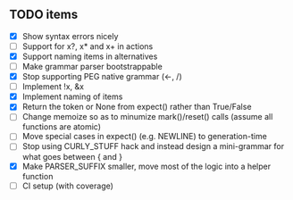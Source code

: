 TODO items
----------

- [x] Show syntax errors nicely
- [ ] Support for x?, x* and x+ in actions
- [x] Support naming items in alternatives
- [ ] Make grammar parser bootstrappable
- [x] Stop supporting PEG native grammar (<-, /)
- [ ] Implement !x, &x
- [x] Implement naming of items
- [x] Return the token or None from expect() rather than True/False
- [ ] Change memoize so as to minumize mark()/reset() calls (assume all functions are atomic)
- [ ] Move special cases in expect() (e.g. NEWLINE) to generation-time
- [ ] Stop using CURLY_STUFF hack and instead design a mini-grammar for what goes between { and }
- [x] Make PARSER_SUFFIX smaller, move most of the logic into a helper function
- [ ] CI setup (with coverage)
